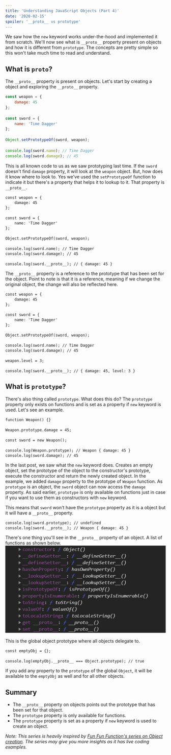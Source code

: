 ```yaml
---
title: 'Understanding JavaScript Objects (Part 4)'
date: '2020-02-15'
spoiler: '__proto__ vs prototype'
---
```


We saw how the `new` keyword works under-the-hood and implemented it from scratch. We'll now see what is `__proto__` property present on objects and how it is different from `prototype`. The concepts are pretty simple so this won't take much time to read and understand.

## What is `proto`?

The `__proto__` property is present on objects. Let's start by creating a object and exploring the `__proto__` property.

```js
const weapon = {
	damage: 45
};

const sword = {
	name: 'Time Dagger'
};

Object.setPrototypeOf(sword, weapon);

console.log(sword.name); // Time Dagger
console.log(sword.damage); // 45
```

This is all known code to us as we saw prototyping last time. If the `sword` doesn't find `damage` property, it will look at the `weapon` object. But, how does it know where to look to. Yes we've used the `setPrototypeOf` function to indicate it but there's a property that helps it to lookup to it. That property is `__proto__`.

```js{14}
const weapon = {
	damage: 45
};

const sword = {
	name: 'Time Dagger'
};

Object.setPrototypeOf(sword, weapon);

console.log(sword.name); // Time Dagger
console.log(sword.damage); // 45

console.log(sword.__proto__); // { damage: 45 }
```

The `__proto__` property is a reference to the prototype that has been set for the object. Point to note is that it is a reference, meaning if we change the original object, the change will also be reflected here.

```js{14,16}
const weapon = {
	damage: 45
};

const sword = {
	name: 'Time Dagger'
};

Object.setPrototypeOf(sword, weapon);

console.log(sword.name); // Time Dagger
console.log(sword.damage); // 45

weapon.level = 3;

console.log(sword.__proto__); // { damage: 45, level: 3 }
```

## What is `prototype`?

There's also thing called `prototype`. What does this do? The `prototype` property only exists on functions and is set as a property if `new` keyword is used. Let's see an example.

```js{7-8}
function Weapon() {}

Weapon.prototype.damage = 45;

const sword = new Weapon();

console.log(Weapon.prototype); // Weapon { damage: 45 }
console.log(sword.damage); // 45
```

In the last post, we saw what the `new` keyword does. Creates an empty object, set the prototype of the object to the constructor's prototype, execute the constructor and return the newly created object. In the example, we added `damage` property to the prototype of `Weapon` function. As `prototype` is an object, the `sword` object can now access the `damage` property. As said earlier, `prototype` is only available on functions just in case if you want to use them as constructors with `new` keyword.

This means that `sword` won't have the `prototype` property as it is a object but it will have a `__proto__` property.

```js{1-2}
console.log(sword.prototype); // undefined
console.log(sword.__proto__); // Weapon { damage: 45 }
```

There's one thing you'll see in the `__proto__` property of an object. A list of functions as shown below.
![Global object prototype](./global-proto.png)

This is the global object prototype where all objects delegate to.

```js{3}
const emptyObj = {};

console.log(emptyObj.__proto__ === Object.prototype); // true
```

If you add any property to the `prototype` of the global `Object`, it will be available to the `emptyObj` as well and for all other objects.

## Summary

-   The `__proto__` property on objects points out the prototype that has been set for that object.
-   The `prototype` property is only available for functions.
-   The `prototype` property is set as a property if `new` keyword is used to create an object.

_Note: This series is heavily inspired by [Fun Fun Function's series on Object creation](https://www.youtube.com/playlist?list=PL0zVEGEvSaeHBZFy6Q8731rcwk0Gtuxub). The series may give you more insights as it has live coding examples._

